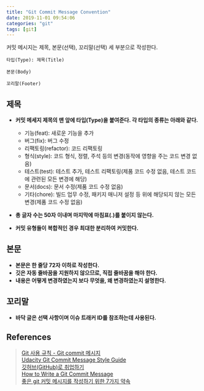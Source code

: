 ```yaml
---
title: "Git Commit Message Convention"
date: 2019-11-01 09:54:06
categories: "git"
tags: [git]
---
```


커밋 메시지는 제목, 본문(선택), 꼬리말(선택) 세 부분으로 작성한다.

```
타입(Type): 제목(Title)

본문(Body)

꼬리말(Footer)
```

## 제목

* **커밋 메세지 제목의 맨 앞에 타입(Type)을 붙여준다. 각 타입의 종류는 아래와 같다.**
    * 기능(feat): 새로운 기능을 추가
    * 버그(fix): 버그 수정
    * 리팩토링(refactor): 코드 리팩토링
    * 형식(style): 코드 형식, 정렬, 주석 등의 변경(동작에 영향을 주는 코드 변경 없음)
    * 테스트(test): 테스트 추가, 테스트 리팩토링(제품 코드 수정 없음, 테스트 코드에 관련된 모든 변경에 해당)
    * 문서(docs): 문서 수정(제품 코드 수정 없음)
    * 기타(chore): 빌드 업무 수정, 패키지 매니저 설정 등 위에 해당되지 않는 모든 변경(제품 코드 수정 없음)

* **총 글자 수는 50자 이내며 마지막에 마침표(.)를 붙이지 않는다.**
* **커밋 유형들이 복합적인 경우 최대한 분리하여 커밋한다.**

## 본문

* **본문은 한 줄당 72자 이하로 작성한다.**
* **깃은 자동 줄바꿈을 지원하지 않으므로, 직접 줄바꿈을 해야 한다.**
* **내용은 어떻게 변경하였는지 보다 무엇을, 왜 변경하였는지 설명한다.**

## 꼬리말

* **바닥 글은 선택 사항이며 이슈 트래커 ID를 참조하는데 사용된다.**

## References
> [Git 사용 규칙 - Git commit 메시지](https://tttsss77.tistory.com/58)  
> [Udacity Git Commit Message Style Guide](https://udacity.github.io/git-styleguide)  
> [깃허브(GitHub)로 취업하기](https://sujinlee.me/professional-github)  
> [How to Write a Git Commit Message](https://chris.beams.io/posts/git-commit)  
> [좋은 git 커밋 메시지를 작성하기 위한 7가지 약속](https://meetup.toast.com/posts/106)  

